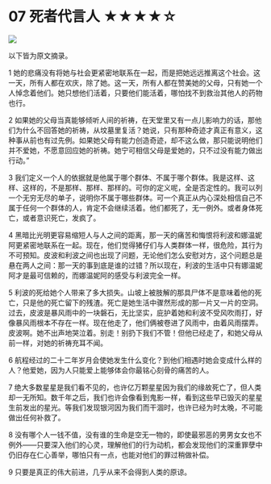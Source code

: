 # 07 死者代言人 ★★★★☆

![](07%20%E6%AD%BB%E8%80%85%E4%BB%A3%E8%A8%80%E4%BA%BA%20%E2%98%85%E2%98%85%E2%98%85%E2%98%85%E2%98%86/DE4702E1-AA85-4B87-87D0-354807139B0A.png)

以下皆为原文摘录。

1 她的悲痛没有将她与社会更紧密地联系在一起，而是把她远远推离这个社会。这一天，所有人都在欢庆，除了她。这一天，所有人都在赞美她的父母，只有她一个人悼念着他们。她只想他们活着，只要他们能活着，哪怕找不到救治其他人的药物也行。

2 如果她的父母当真能够倾听人间的祈祷，在天堂里又有一点儿影响力的话，那他们为什么不回答她的祈祷，从坟墓里复活？她说，只有那种奇迹才真正有意义，这种事从前也有过先例。如果她父母有能力创造奇迹，却不这么做，那只能说明他们并不爱她，不愿意回应她的祈祷。她宁可相信父母是爱她的，只不过没有能力做出行动。”

3 我们定义一个人的依据就是他属于哪个群体、不属于哪个群体。我是这样、这样、这样的，不是那样、那样、那样的。可你的定义呢，全是否定性的。我可以列一个无穷无尽的单子，说明你不属于哪些群体。可一个真正从内心深处相信自己不属于任何一个群体的人，肯定不会继续活着。他们都死了，无一例外。或者身体死亡，或者意识死亡，发疯了。

4 黑暗比光明更容易缩短人与人之间的距离，那一天的痛苦和悔恨将利波和娜温妮阿更紧密地联系在一起。现在，他们觉得猪仔们与人类群体一样，很危险，其行为不可预知。皮波和利波之间也出现了问题，无论他们怎么安慰对方，这个问题总是悬在两人之间：那一天的事到底是谁的过错？所以现在，利波的生活中只有娜温妮阿才是最可信赖的，而娜温妮阿的感受与利波完全一样。

5 利波的死给她个人带来了多大损失。山坡上被肢解的那具尸体不是意味着他的死亡，只是他的死亡留下的残渣。死亡是她生活中骤然形成的那一片又一片的空洞。过去，皮波是暴风雨中的一块磐石，无比坚实，庇护着她和利波不受风吹雨打，好像暴风雨根本不存在一样。现在他走了，他们俩被卷进了风雨中，由着风雨摆弄。皮波啊。她不出声地哭泣着。别走！别扔下我们不管！但他已经走了，和她父母从前一样，对她的祈祷充耳不闻。

6 航程经过的二十二年岁月会使她发生什么变化？到他们相遇时她会变成什么样的人？他爱她，因为人只能爱上能够体会你最铭心刻骨的痛苦的人。

7 绝大多数星星是我们看不见的，也许亿万颗星星因为我们的缘故死亡了，但人类却一无所知。数千年之后，我们也许会像看到鬼影一样，看到这些早已毁灭的星星生前发出的星光。等我们发现银河因为我们而干涸时，也许已经为时太晚，不可能做出任何补救了。

8 没有哪个人一钱不值，没有谁的生命是空无一物的，即使最邪恶的男男女女也不例外——只要深入他们的心灵，理解他们的行为动机，都会发现他们的深重罪孽中仍旧存在仁心善举，哪怕只有一点，也能对他们的罪过稍做补偿。

9 只要是真正的伟大前进，几乎从来不会得到人类的原谅。